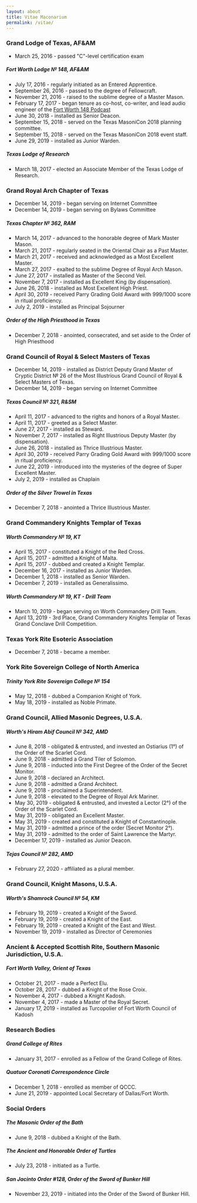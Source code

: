 ```yaml
---
layout: about
title: Vitae Maconarium
permalink: /vitae/
---
```


### Grand Lodge of Texas, AF&AM

* March 25, 2016 - passed "C"-level certification exam

##### Fort Worth Lodge № 148, AF&AM
* July 17, 2016 - regularly initiated as an Entered Apprentice. 
* September 26, 2016 - passed to the degree of Fellowcraft. 
* November 21, 2016 - raised to the sublime degree of a Master Mason.
* February 17, 2017 - began tenure as co-host, co-writer, and lead audio engineer of the [Fort Worth 148 Podcast](https://www.google.com/search?q=fort+worth+148+podcast)
* June 30, 2018 - installed as Senior Deacon.
* September 15, 2018 - served on the Texas MasoniCon 2018 planning committee.
* September 15, 2018 - served on the Texas MasoniCon 2018 event staff.
* June 29, 2019 - installed as Junior Warden.

##### Texas Lodge of Research
* March 18, 2017 - elected an Associate Member of the Texas Lodge of Research.

### Grand Royal Arch Chapter of Texas
* December 14, 2019 - began serving on Internet Committee
* December 14, 2019 - began serving on Bylaws Committee

##### Texas Chapter № 362, RAM
* March 14, 2017 - advanced to the honorable degree of Mark Master Mason.
* March 21, 2017 - regularly seated in the Oriental Chair as a Past Master.
* March 21, 2017 - received and acknowledged as a Most Excellent Master.
* March 27, 2017 - exalted to the sublime Degree of Royal Arch Mason.
* June 27, 2017 - installed as Master of the Second Veil.
* November 7, 2017 - installed as Excellent King (by dispensation).
* June 26, 2018 - installed as Most Excellent High Priest.
* April 30, 2019 - received Parry Grading Gold Award with 999/1000 score in ritual proficiency.
* July 2, 2019 - installed as Principal Sojourner

##### Order of the High Priesthood in Texas
* December 7, 2018 - anointed, consecrated, and set aside to the Order of High Priesthood

### Grand Council of Royal & Select Masters of Texas
* December 14, 2019 - installed as District Deputy Grand Master of Cryptic District № 26 of the Most Illustrious Grand Council of Royal & Select Masters of Texas.
* December 14, 2019 - began serving on Internet Committee

##### Texas Council № 321, R&SM
* April 11, 2017 - advanced to the rights and honors of a Royal Master.
* April 11, 2017 - greeted as a Select Master.
* June 27, 2017 - installed as Steward.
* November 7, 2017 - installed as Right Illustrious Deputy Master (by dispensation).
* June 26, 2018 - installed as Thrice Illustrious Master.
* April 30, 2019 - received Parry Grading Gold Award with 999/1000 score in ritual proficiency.
* June 22, 2019 - introduced into the mysteries of the degree of Super Excellent Master.
* July 2, 2019 - installed as Chaplain

##### Order of the Silver Trowel in Texas
* December 7, 2018 - anointed a Thrice Illustrious Master.

### Grand Commandery Knights Templar of Texas

##### Worth Commandery № 19, KT
* April 15, 2017 - constituted a Knight of the Red Cross.
* April 15, 2017 - admitted a Knight of Malta. 
* April 15, 2017 - dubbed and created a Knight Templar.
* December 16, 2017 - installed as Junior Warden.
* December 1, 2018 - installed as Senior Warden.
* December 7, 2019 - installed as Generalissimo.

##### Worth Commandery № 19, KT - Drill Team
* March 10, 2019 - began serving on Worth Commandery Drill Team.
* April 13, 2019 - 3rd Place, Grand Commandery Knights Templar of Texas Grand Conclave Drill Competition.

### Texas York Rite Esoteric Association
* December 7, 2018 - became a member.

### York Rite Sovereign College of North America

##### Trinity York Rite Sovereign College № 154
* May 12, 2018 - dubbed a Companion Knight of York.
* May 18, 2019 - installed as Noble Primate.

### Grand Council, Allied Masonic Degrees, U.S.A.

##### Worth's Hiram Abif Council № 342, AMD
* June 8, 2018 - obligated & entrusted, and invested an Ostiarius (1°) of the Order of the Scarlet Cord.
* June 9, 2018 - admitted a Grand Tiler of Solomon.
* June 9, 2018 - inducted into the First Degree of the Order of the Secret Monitor.
* June 9, 2018 - declared an Architect.
* June 9, 2018 - admitted a Grand Architect.
* June 9, 2018 - proclaimed a Superintendent.
* June 9, 2018 - elevated to the Degree of Royal Ark Mariner.
* May 30, 2019 - obligated & entrusted, and invested a Lector (2°) of the Order of the Scarlet Cord.
* May 31, 2019 - obligated an Excellent Master.
* May 31, 2019 - created and constituted a Knight of Constantinople.
* May 31, 2019 - admitted a prince of the order (Secret Monitor 2°).
* May 31, 2019 - admitted to the order of Saint Lawrence the Martyr.
* December 17, 2019 - installed as Junior Deacon.

##### Tejas Council № 282, AMD
* February 27, 2020 - affiliated as a plural member.

### Grand Council, Knight Masons, U.S.A.

##### Worth's Shamrock Council № 54, KM
* February 19, 2019 - created a Knight of the Sword.
* February 19, 2019 - created a Knight of the East.
* February 19, 2019 - created a Knight of the East and West.
* November 19, 2019 - installed as Director of Ceremonies

### Ancient & Accepted Scottish Rite, Southern Masonic Jurisdiction, U.S.A.

##### Fort Worth Valley, Orient of Texas
* October 21, 2017 - made a Perfect Elu.
* October 28, 2017 - dubbed a Knight of the Rose Croix.
* November 4, 2017 - dubbed a Knight Kadosh.
* November 4, 2017 - made a Master of the Royal Secret.
* January 17, 2019 - installed as Turcopolier of Fort Worth Council of Kadosh

### Research Bodies

##### Grand College of Rites
* January 31, 2017 - enrolled as a Fellow of the Grand College of Rites.

##### Quatuor Coronati Correspondence Circle
* December 1, 2018 - enrolled as member of QCCC.
* June 21, 2019 - appointed Local Secretary of Dallas/Fort Worth.

### Social Orders

##### The Masonic Order of the Bath
* June 9, 2018 - dubbed a Knight of the Bath.

##### The Ancient and Honorable Order of Turtles
* July 23, 2018 - initiated as a Turtle.

##### San Jacinto Order #128, Order of the Sword of Bunker Hill
* November 23, 2019 - initiated into the Order of the Sword of Bunker Hill.